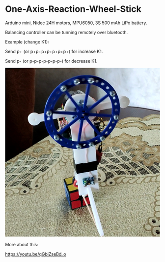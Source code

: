 # One-Axis-Reaction-Wheel-Stick

Arduino mini, Nidec 24H motors, MPU6050, 3S 500 mAh LiPo battery.

Balancing controller can be tunning remotely over bluetooth.

Example (change K1):

Send p+ (or p+p+p+p+p+p+p+) for increase K1.

Send p- (or p-p-p-p-p-p-p-) for decrease K1.

<img src="/pictures/stick1.jpg" alt="Balancing stick pic"/>
 
More about this:

https://youtu.be/qGbiZseBd_o